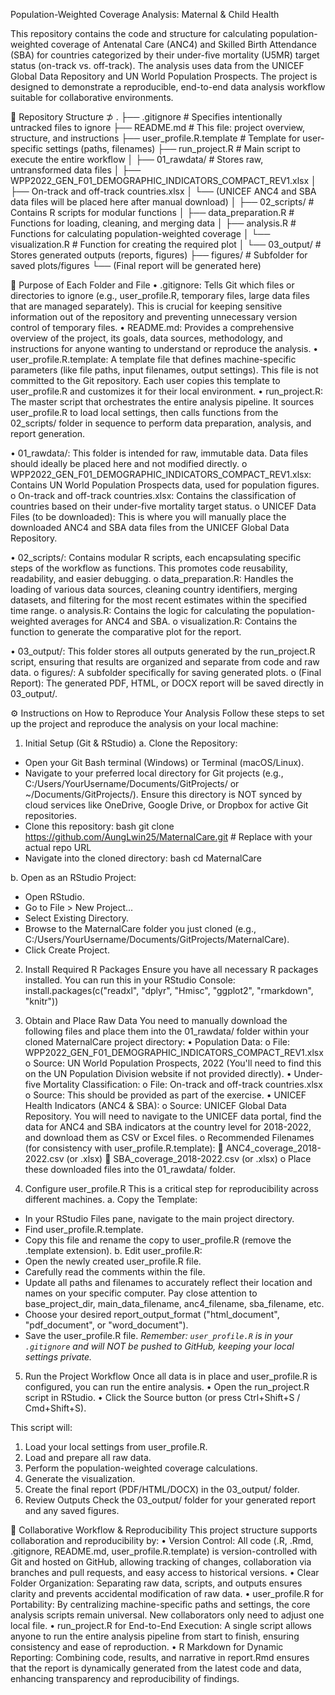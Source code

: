 Population-Weighted Coverage Analysis: Maternal & Child Health

This repository contains the code and structure for calculating population-weighted coverage of Antenatal Care (ANC4) and Skilled Birth Attendance (SBA) for countries categorized by their under-five mortality (U5MR) target status (on-track vs. off-track). The analysis uses data from the UNICEF Global Data Repository and UN World Population Prospects.
The project is designed to demonstrate a reproducible, end-to-end data analysis workflow suitable for collaborative environments.

📁 Repository Structure ⊅
.
├── .gitignore               # Specifies intentionally untracked files to ignore
├── README.md                # This file: project overview, structure, and instructions
├── user_profile.R.template  # Template for user-specific settings (paths, filenames)
├── run_project.R            # Main script to execute the entire workflow
│
├── 01_rawdata/              # Stores raw, untransformed data files
│   ├── WPP2022_GEN_F01_DEMOGRAPHIC_INDICATORS_COMPACT_REV1.xlsx
│   ├── On-track and off-track countries.xlsx
│   └── (UNICEF ANC4 and SBA data files will be placed here after manual download)
│
├── 02_scripts/              # Contains R scripts for modular functions
│   ├── data_preparation.R   # Functions for loading, cleaning, and merging data
│   ├── analysis.R           # Functions for calculating population-weighted coverage
│   └── visualization.R      # Function for creating the required plot
│
└── 03_output/               # Stores generated outputs (reports, figures)
    ├── figures/             # Subfolder for saved plots/figures
    └── (Final report will be generated here)

📝 Purpose of Each Folder and File
•	.gitignore: Tells Git which files or directories to ignore (e.g., user_profile.R, temporary files, large data files that are managed separately). This is crucial for keeping sensitive information out of the repository and preventing unnecessary version control of temporary files.
•	README.md: Provides a comprehensive overview of the project, its goals, data sources, methodology, and instructions for anyone wanting to understand or reproduce the analysis.
•	user_profile.R.template: A template file that defines machine-specific parameters (like file paths, input filenames, output settings). This file is not committed to the Git repository. Each user copies this template to user_profile.R and customizes it for their local environment.
•	run_project.R: The master script that orchestrates the entire analysis pipeline. It sources user_profile.R to load local settings, then calls functions from the 02_scripts/ folder in sequence to perform data preparation, analysis, and report generation.

•	01_rawdata/: This folder is intended for raw, immutable data. Data files should ideally be placed here and not modified directly.
o	WPP2022_GEN_F01_DEMOGRAPHIC_INDICATORS_COMPACT_REV1.xlsx: Contains UN World Population Prospects data, used for population figures.
o	On-track and off-track countries.xlsx: Contains the classification of countries based on their under-five mortality target status.
o	UNICEF Data Files (to be downloaded): This is where you will manually place the downloaded ANC4 and SBA data files from the UNICEF Global Data Repository.

•	02_scripts/: Contains modular R scripts, each encapsulating specific steps of the workflow as functions. This promotes code reusability, readability, and easier debugging.
o	data_preparation.R: Handles the loading of various data sources, cleaning country identifiers, merging datasets, and filtering for the most recent estimates within the specified time range.
o	analysis.R: Contains the logic for calculating the population-weighted averages for ANC4 and SBA.
o	visualization.R: Contains the function to generate the comparative plot for the report.

•	03_output/: This folder stores all outputs generated by the run_project.R script, ensuring that results are organized and separate from code and raw data.
o	figures/: A subfolder specifically for saving generated plots.
o	(Final Report): The generated PDF, HTML, or DOCX report will be saved directly in 03_output/.

⚙️ Instructions on How to Reproduce Your Analysis
Follow these steps to set up the project and reproduce the analysis on your local machine:
1. Initial Setup (Git & RStudio)
a. Clone the Repository:
* Open your Git Bash terminal (Windows) or Terminal (macOS/Linux).
* Navigate to your preferred local directory for Git projects (e.g., C:/Users/YourUsername/Documents/GitProjects/ or ~/Documents/GitProjects/). Ensure this directory is NOT synced by cloud services like OneDrive, Google Drive, or Dropbox for active Git repositories.
* Clone this repository:
bash git clone https://github.com/AungLwin25/MaternalCare.git # Replace with your actual repo URL 
* Navigate into the cloned directory:
bash cd MaternalCare 

b. Open as an RStudio Project:
* Open RStudio.
* Go to File > New Project...
* Select Existing Directory.
* Browse to the MaternalCare folder you just cloned (e.g., C:/Users/YourUsername/Documents/GitProjects/MaternalCare).
* Click Create Project.

2. Install Required R Packages
Ensure you have all necessary R packages installed. You can run this in your RStudio Console:
install.packages(c("readxl", "dplyr", "Hmisc", "ggplot2", "rmarkdown", "knitr"))

3. Obtain and Place Raw Data
You need to manually download the following files and place them into the 01_rawdata/ folder within your cloned MaternalCare project directory:
•	Population Data:
o	File: WPP2022_GEN_F01_DEMOGRAPHIC_INDICATORS_COMPACT_REV1.xlsx
o	Source: UN World Population Prospects, 2022 (You'll need to find this on the UN Population Division website if not provided directly).
•	Under-five Mortality Classification:
o	File: On-track and off-track countries.xlsx
o	Source: This should be provided as part of the exercise.
•	UNICEF Health Indicators (ANC4 & SBA):
o	Source: UNICEF Global Data Repository. You will need to navigate to the UNICEF data portal, find the data for ANC4 and SBA indicators at the country level for 2018-2022, and download them as CSV or Excel files.
o	Recommended Filenames (for consistency with user_profile.R.template):
	ANC4_coverage_2018-2022.csv (or .xlsx)
	SBA_coverage_2018-2022.csv (or .xlsx)
o	Place these downloaded files into the 01_rawdata/ folder.

4. Configure user_profile.R
This is a critical step for reproducibility across different machines.
a. Copy the Template:
* In your RStudio Files pane, navigate to the main project directory.
* Find user_profile.R.template.
* Copy this file and rename the copy to user_profile.R (remove the .template extension).
b. Edit user_profile.R:
* Open the newly created user_profile.R file.
* Carefully read the comments within the file.
* Update all paths and filenames to accurately reflect their location and names on your specific computer. Pay close attention to base_project_dir, main_data_filename, anc4_filename, sba_filename, etc.
* Choose your desired report_output_format ("html_document", "pdf_document", or "word_document").
* Save the user_profile.R file.
*Remember: `user_profile.R` is in your `.gitignore` and will NOT be pushed to GitHub, keeping your local settings private.*

5. Run the Project Workflow
Once all data is in place and user_profile.R is configured, you can run the entire analysis.
•	Open the run_project.R script in RStudio.
•	Click the Source button (or press Ctrl+Shift+S / Cmd+Shift+S).

This script will:
1.	Load your local settings from user_profile.R.
2.	Load and prepare all raw data.
3.	Perform the population-weighted coverage calculations.
4.	Generate the visualization.
5.	Create the final report (PDF/HTML/DOCX) in the 03_output/ folder.
6. Review Outputs
Check the 03_output/ folder for your generated report and any saved figures.

🥰 Collaborative Workflow & Reproducibility
This project structure supports collaboration and reproducibility by:
•	Version Control: All code (.R, .Rmd, .gitignore, README.md, user_profile.R.template) is version-controlled with Git and hosted on GitHub, allowing tracking of changes, collaboration via branches and pull requests, and easy access to historical versions.
•	Clear Folder Organization: Separating raw data, scripts, and outputs ensures clarity and prevents accidental modification of raw data.
•	user_profile.R for Portability: By centralizing machine-specific paths and settings, the core analysis scripts remain universal. New collaborators only need to adjust one local file.
•	run_project.R for End-to-End Execution: A single script allows anyone to run the entire analysis pipeline from start to finish, ensuring consistency and ease of reproduction.
•	R Markdown for Dynamic Reporting: Combining code, results, and narrative in report.Rmd ensures that the report is dynamically generated from the latest code and data, enhancing transparency and reproducibility of findings.

